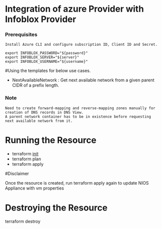 # Integration of azure Provider with Infoblox Provider

### Prerequisites
```
Install Azure CLI and configure subscription ID, Client ID and Secret.

export INFOBLOX_PASSWORD="${password}"
export INFOBLOX_SERVER="${server}"
export INFOBLOX_USERNAME="${username}"
```

#Using the templates for below use cases.
- NextAvailableNetwork : Get next available network from a given parent CIDR of a prefix length.

### Note
```
Need to create forward-mapping and reverse-mapping zones manually for creation of DNS records in DNS View.
A parent network container has to be in existence before requesting next available network from it.
```

# Running the Resource

- terraform [init](https://www.terraform.io/docs/commands/init.html)
- terraform plan
- terraform apply

#Disclaimer

 Once the resource is created, run terraform apply again to update NIOS Appliance with vm properties

# Destroying the Resource
 terraform destroy
